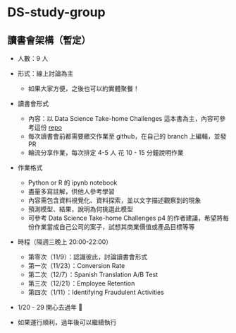 # DS-study-group

## 讀書會架構（暫定）

- 人數：9 人

- 形式：線上討論為主
  - 如果大家方便，之後也可以約實體聚餐！

- 讀書會形式
  - 內容：以 Data Science Take-home Challenges 這本書為主，內容可參考這份 [repo](https://github.com/githubjasmine/DS-A_Collection_of_Take_Home_Challenges)
  - 每次讀書會前都需要繳交作業至 github，在自己的 branch 上編輯，並發 PR
  - 輪流分享作業，每次排定 4-5 人 花 10 - 15 分鐘說明作業

- 作業格式
  - Python or R 的 ipynb notebook
  - 盡量多寫註解，供他人參考學習
  - 內容需包含資料視覺化、資料探索，並以文字描述觀察到的現象
  - 預測模型、結果，說明為何挑選此模型
  - 可參考 Data Science Take-home Challenges p4 的作者建議，希望將每份作業當成自己公司的案子，試想其商業價值或產品目標等等

- 時程（隔週三晚上 20:00-22:00）
  - 第零次（11/9）：認識彼此，討論讀書會形式
  - 第一次（11/23）：Conversion Rate
  - 第二次（12/7）：Spanish Translation A/B Test
  - 第三次（12/21）：Employee Retention
  - 第四次（1/11）：Identifying Fraudulent Activities

- 1/20 - 29 開心去過年 🧧
- 如果運行順利，過年後可以繼續執行
